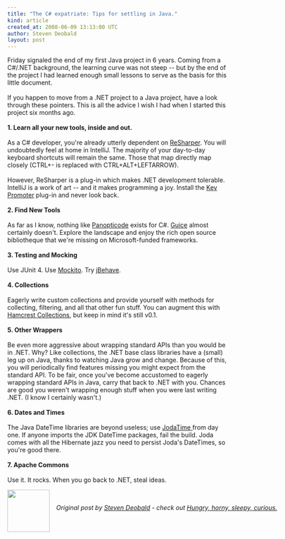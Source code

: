 ```yaml
---
title: "The C# expatriate: Tips for settling in Java."
kind: article
created_at: 2008-06-09 13:13:00 UTC
author: Steven Deobald
layout: post
---
```

Friday signaled the end of my first Java project in 6 years. Coming from a C#/.NET background, the learning curve was not steep -- but by the end of the project I had learned enough small lessons to serve as the basis for this little document.<br /><br />If you happen to move from a .NET project to a Java project, have a look through these pointers. This is all the advice I wish I had when I started this project six months ago.<br /><span style="font-weight: bold;"><br />1. Learn all your new tools, inside and out.</span><br /><br />As a C# developer, you're already utterly dependent on <a href="http://www.jetbrains.com/resharper/">ReSharper</a>. You will undoubtedly feel at home in IntelliJ. The majority of your day-to-day keyboard shortcuts will remain the same. Those that map directly map closely (CTRL+- is replaced with CTRL+ALT+LEFTARROW).<br /><br />However, ReSharper is a plug-in which makes .NET development tolerable. IntelliJ is a work of art -- and it makes programming a joy. Install the <a href="http://plugins.intellij.net/plugin/?id=1003">Key Promoter</a> plug-in and never look back.<br /><br /><span style="font-weight: bold;">2. Find New Tools</span><br /><br />As far as I know, nothing like <a href="http://www.panopticode.org/">Panopticode</a> exists for C#. <a href="http://code.google.com/p/google-guice/">Guice</a> almost certainly doesn't. Explore the landscape and enjoy the rich open source bibliotheque that we're missing on Microsoft-funded frameworks.<br /><br /><span style="font-weight: bold;">3. Testing and Mocking</span><br /><br />Use JUnit 4. Use <a href="http://code.google.com/p/mockito/">Mockito</a>. Try <a href="http://jbehave.org/">jBehave</a>.<br /><br /><span style="font-weight: bold;">4. Collections</span><br /><br />Eagerly write custom collections and provide yourself with methods for collecting, filtering, and all that other fun stuff. You can augment this with <a href="http://code.google.com/p/hamcrest-collections/">Hamcrest Collections</a>, but keep in mind it's still v0.1.<br /><br /><span style="font-weight: bold;"> 5. Other Wrappers</span><br /><br />Be even more aggressive about wrapping standard APIs than you would be in .NET. Why? Like collections, the .NET base class libraries have a (small) leg up on Java, thanks to watching Java grow and change. Because of this, you will periodically find features missing you might expect from the standard API. To be fair, once you've become accustomed to eagerly wrapping standard APIs in Java, carry that back to .NET with you. Chances are good you weren't wrapping enough stuff when you were last writing .NET. (I know I certainly wasn't.)<br /><br /><span style="font-weight: bold;">6. Dates and Times</span><br /><br />The Java DateTime libraries are beyond useless; use <a href="http://joda-time.sourceforge.net/">JodaTime </a>from day one. If anyone imports the JDK DateTime packages, fail the build. Joda comes with all the Hibernate jazz you need to persist Joda's DateTimes, so you're good there.<br /><br /><span style="font-weight: bold;">7. Apache Commons</span><br /><br />Use it. It rocks. When you go back to .NET, steal ideas.<div class="author">
  <img src="http://nilenso.com/people/steven-200.png" style="width: 96px; height: 96;">
  <span style="position: absolute; padding: 32px 15px;">
    <i>Original post by <a href="http://twitter.com/">Steven Deobald</a> - check out <a href="http://blog.deobald.ca/">Hungry, horny, sleepy, curious.</a></i>
  </span>
</div>

